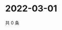 # 2022-03-01

共 0 条

<!-- BEGIN WEIBO -->
<!-- 最后更新时间 Tue Mar 01 2022 15:09:21 GMT+0800 (China Standard Time) -->

<!-- END WEIBO -->
